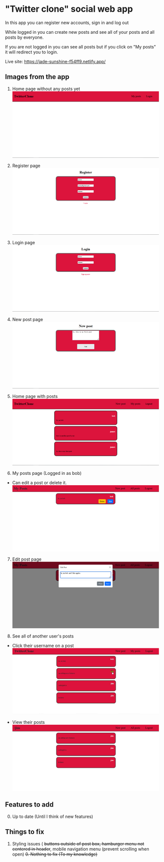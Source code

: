 # "Twitter clone" social web app

In this app you can register new accounts, sign in and log out

While logged in you can create new posts and see all of your posts and all posts by everyone.

If you are not logged in you can see all posts but if you click on "My posts" it will redirect you to login.

Live site: https://jade-sunshine-f54ff9.netlify.app/


## Images from the app

1. Home page without any posts yet
![Home page - No posts](https://github.com/owka54/PERN-TwitterClone/blob/master/home-noposts.png?raw=true)

2. Register page
![Register page](https://github.com/owka54/PERN-TwitterClone/blob/master/register-page.png?raw=true)

3. Login page
![Login page](https://github.com/owka54/PERN-TwitterClone/blob/master/login-page.png?raw=true)

4. New post page
![New post page](https://github.com/owka54/PERN-TwitterClone/blob/master/new-post-page.png?raw=true)

5. Home page with posts
![Home page - With posts](https://github.com/owka54/PERN-TwitterClone/blob/master/home-withposts.png?raw=true)

6. My posts page (Logged in as bob)
 - Can edit a post or delete it.
![My posts page](https://github.com/owka54/PERN-TwitterClone/blob/master/my-posts.png?raw=true)

7. Edit post page
![Edit post page](https://github.com/owka54/PERN-TwitterClone/blob/master/edit-post.png?raw=true)

8. See all of another user's posts
- Click their username on a post
![Home page - Hover over username](https://github.com/owka54/PERN-TwitterClone/blob/master/name-hover.png?raw=true)

- View their posts
![User posts page](https://github.com/owka54/PERN-TwitterClone/blob/master/user-posts.png?raw=true)



## Features to add

0. Up to date (Until I think of new features)

## Things to fix

1. Styling issues ( ~~buttons outside of post box, hamburger menu not centered in header~~, mobile navigation menu (prevent scrolling when open)
~~0. Nothing to fix (To my knowledge)~~
